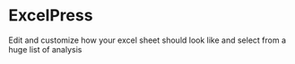 # ExcelPress
Edit and customize how your excel sheet should look like and select from a huge list of analysis 
